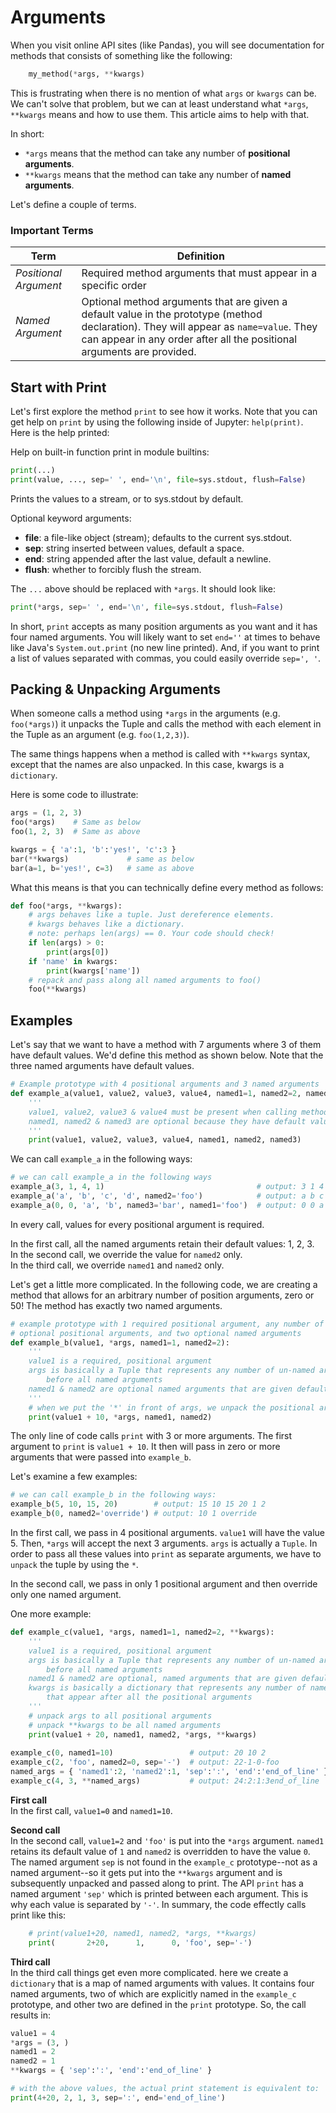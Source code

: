 # Arguments
When you visit online API sites (like Pandas), you will see documentation for methods that consists of something like the following:  
```python
    my_method(*args, **kwargs)
```
This is frustrating when there is no mention of what `args` or `kwargs` can be. We can't solve
that problem, but we can at least understand what `*args`, `**kwargs` means and how to use them.  This article aims to help with that.

In short:  
* `*args` means that the method can take any number of **positional arguments**.  
* `**kwargs` means that the method can take any number of **named arguments**.  

Let's define a couple of terms.   
### Important Terms

|Term|Definition|  
|----|----------|  
|_Positional Argument_|Required method arguments that must appear in a specific order|  
|_Named Argument_|Optional method arguments that are given a default value in the prototype (method declaration). They will appear as `name=value`. They can appear in any order after all the positional arguments are provided.|

## Start with Print
Let's first explore the method `print` to see how it works. Note that you can get help on `print` by
using the following inside of Jupyter: `help(print)`. Here is the help printed:

Help on built-in function print in module builtins:
```python
print(...)
print(value, ..., sep=' ', end='\n', file=sys.stdout, flush=False)
```
    
Prints the values to a stream, or to sys.stdout by default.

Optional keyword arguments:
- **file**:  a file-like object (stream); defaults to the current sys.stdout.
- **sep**:   string inserted between values, default a space.
- **end**:   string appended after the last value, default a newline.
- **flush**: whether to forcibly flush the stream.


The `...` above should be replaced with `*args`. It should look like:  
```python
print(*args, sep=' ', end='\n', file=sys.stdout, flush=False)
```
In short, `print` accepts as many position arguments as you want and it has four named arguments.
You will likely want to set `end=''` at times to behave like Java's `System.out.print` (no
new line printed). And, if you want to print a list of values separated with commas, you could easily
override `sep=', '`. 

## Packing & Unpacking Arguments
When someone calls a method using `*args` in the arguments (e.g. `foo(*args)`) it unpacks the Tuple
and calls the method with each element in the Tuple as an argument (e.g. `foo(1,2,3)`).  

The same things happens when a method is called with `**kwargs` syntax, except that the names are
also unpacked. In this case, kwargs is a `dictionary`.

Here is some code to illustrate:  
```python
args = (1, 2, 3)
foo(*args)    # Same as below
foo(1, 2, 3)  # Same as above

kwargs = { 'a':1, 'b':'yes!', 'c':3 }
bar(**kwargs)             # same as below
bar(a=1, b='yes!', c=3)   # same as above
```
What this means is that you can technically define every method as follows:  
```python
def foo(*args, **kwargs):
    # args behaves like a tuple. Just dereference elements.
    # kwargs behaves like a dictionary.
    # note: perhaps len(args) == 0. Your code should check!
    if len(args) > 0:
        print(args[0])
    if 'name' in kwargs:
        print(kwargs['name'])
    # repack and pass along all named arguments to foo()
    foo(**kwargs)
```
## Examples
Let's say that we want to have a method with 7 arguments where 3 of them have default values. 
We'd define this method as shown below. Note that the three named arguments have default values.

```python
# Example prototype with 4 positional arguments and 3 named arguments
def example_a(value1, value2, value3, value4, named1=1, named2=2, named3=3):
    '''
    value1, value2, value3 & value4 must be present when calling method()
    named1, named2 & named3 are optional because they have default values.
    '''
    print(value1, value2, value3, value4, named1, named2, named3)
```

We can call `example_a` in the following ways:
```python
# we can call example_a in the following ways
example_a(3, 1, 4, 1)                                  # output: 3 1 4 1 1 2 3
example_a('a', 'b', 'c', 'd', named2='foo')            # output: a b c d 1 foo 3
example_a(0, 0, 'a', 'b', named3='bar', named1='foo')  # output: 0 0 a b foo 2 bar
```
In every call, values for every positional argument is required.  

In the first call, all the named arguments retain their default values: 1, 2, 3.  
In the second call, we override the value for `named2` only.  
In the third call, we override `named1` and `named2` only.  

Let's get a little more complicated. In the following code, we are creating
a method that allows for an arbitrary number of position arguments, zero or 50!
The method has exactly two named arguments.  
```python
# example prototype with 1 required positional argument, any number of
# optional positional arguments, and two optional named arguments
def example_b(value1, *args, named1=1, named2=2):
    '''
    value1 is a required, positional argument
    args is basically a Tuple that represents any number of un-named argments that appear
        before all named arguments
    named1 & named2 are optional named arguments that are given default values
    '''
    # when we put the '*' in front of args, we unpack the positional arguments
    print(value1 + 10, *args, named1, named2)
```
The only line of code calls `print` with 3 or more arguments. The first argument
to `print` is `value1 + 10`. It then will pass in zero or more arguments that were
passed into `example_b`.  

Let's examine a few examples:
```python
# we can call example_b in the following ways:
example_b(5, 10, 15, 20)        # output: 15 10 15 20 1 2
example_b(0, named2='override') # output: 10 1 override
```
In the first call, we pass in 4 positional arguments. `value1` will have the value 5.
Then, `*args` will accept the next 3 arguments. `args` is actually a `Tuple`. In order
to pass all these values into `print` as separate arguments, we have to `unpack` the tuple
by using the `*`.  

In the second call, we pass in only 1 positional argument and then override only one
named argument.  

One more example:
```python
def example_c(value1, *args, named1=1, named2=2, **kwargs):
    '''
    value1 is a required, positional argument
    args is basically a Tuple that represents any number of un-named argments that appear
        before all named arguments
    named1 & named2 are optional, named arguments that are given default values
    kwargs is basically a dictionary that represents any number of named argument
        that appear after all the positional arguments
    '''
    # unpack args to all positional arguments
    # unpack **kwargs to be all named arguments
    print(value1 + 20, named1, named2, *args, **kwargs)
    
example_c(0, named1=10)                 # output: 20 10 2
example_c(2, 'foo', named2=0, sep='-')  # output: 22-1-0-foo
named_args = { 'named1':2, 'named2':1, 'sep':':', 'end':'end_of_line' }
example_c(4, 3, **named_args)           # output: 24:2:1:3end_of_line
```
**First call**  
In the first call, `value1=0` and `named1=10`.   

**Second call**  
In the second call, `value1=2` and `'foo'` is put into the `*args` argument. `named1` retains its default
value of `1` and `named2` is overridden to have the value `0`. The named argument `sep` is not found in 
the `example_c` prototype--not as a named argument--so it gets put into the `**kwargs` argument and is subsequently unpacked and passed along to print. The API
`print` has a named argument `'sep'` which is printed between each argument. This is why each value is
separated by `'-'`.  In summary, the code effectly calls print like this:  
```python
    # print(value1+20, named1, named2, *args, **kwargs)
    print(       2+20,      1,      0, 'foo', sep='-')
```

**Third call**  
In the third call things get even more complicated. here we create a `dictionary` that is a map of
named arguments with values. It contains four named arguments, two of which are explicitly named
in the `example_c` prototype, and other two are defined in the `print` prototype. So, the call results in:  
```python
value1 = 4
*args = (3, )
named1 = 2
named2 = 1
**kwargs = { 'sep':':', 'end':'end_of_line' }

# with the above values, the actual print statement is equivalent to:
print(4+20, 2, 1, 3, sep=':', end='end_of_line')
```
